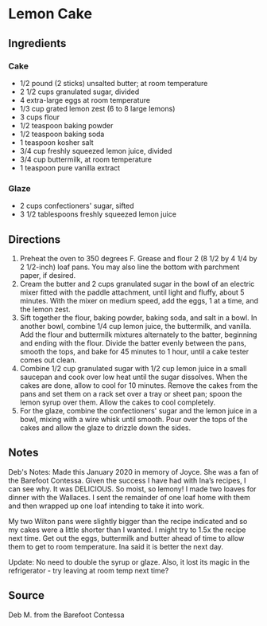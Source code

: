 # Lemon Cake

## Ingredients

### Cake

- 1/2 pound (2 sticks) unsalted butter; at room temperature
- 2 1/2 cups granulated sugar, divided
- 4 extra-large eggs at room temperature
- 1/3 cup grated lemon zest (6 to 8 large lemons)
- 3 cups flour
- 1/2 teaspoon baking powder
- 1/2 teaspoon baking soda
- 1 teaspoon kosher salt
- 3/4 cup freshly squeezed lemon juice, divided
- 3/4 cup buttermilk, at room temperature
- 1 teaspoon pure vanilla extract

### Glaze

- 2 cups confectioners' sugar, sifted
- 3 1/2 tablespoons freshly squeezed lemon juice

## Directions

1. Preheat the oven to 350 degrees F. Grease and flour 2 (8 1/2 by 4 1/4 by 2 1/2-inch) loaf pans. You may also line the bottom with parchment paper, if desired.
2. Cream the butter and 2 cups granulated sugar in the bowl of an electric mixer fitted with the paddle attachment, until light and fluffy, about 5 minutes. With the mixer on medium speed, add the eggs, 1 at a time, and the lemon zest.
3. Sift together the flour, baking powder, baking soda, and salt in a bowl. In another bowl, combine 1/4 cup lemon juice, the buttermilk, and vanilla. Add the flour and buttermilk mixtures alternately to the batter, beginning and ending with the flour. Divide the batter evenly between the pans, smooth the tops, and bake for 45 minutes to 1 hour, until a cake tester comes out clean.
4. Combine 1/2 cup granulated sugar with 1/2 cup lemon juice in a small saucepan and cook over low heat until the sugar dissolves. When the cakes are done, allow to cool for 10 minutes. Remove the cakes from the pans and set them on a rack set over a tray or sheet pan; spoon the lemon syrup over them. Allow the cakes to cool completely.
5. For the glaze, combine the confectioners' sugar and the lemon juice in a bowl, mixing with a wire whisk until smooth. Pour over the tops of the cakes and allow the glaze to drizzle down the sides.

## Notes

Deb's Notes: Made this January 2020 in memory of Joyce. She was a fan of the Barefoot Contessa. Given the success I have had with Ina’s recipes, I can see why. It was DELICIOUS. So moist, so lemony! I made two loaves for dinner with the Wallaces. I sent the remainder of one loaf home with them and then wrapped up one loaf intending to take it into work.

My two Wilton pans were slightly bigger than the recipe indicated and so my cakes were a little shorter than I wanted. I might try to 1.5x the recipe next time. Get out the eggs, buttermilk and butter ahead of time to allow them to get to room temperature. Ina said it is better the next day.

Update: No need to double the syrup or glaze. Also, it lost its magic in the refrigerator - try leaving at room temp next time?

## Source

Deb M. from the Barefoot Contessa